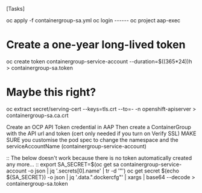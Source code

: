 [Tasks]

oc apply -f containergroup-sa.yml
oc login ------
oc project aap-exec

# Create a one-year long-lived token
oc create token containergroup-service-account --duration=$((365*24))h > containergroup-sa.token
# Maybe this right?
oc extract secret/serving-cert --keys=tls.crt --to=- -n openshift-apiserver > containergroup-sa.ca.crt


Create an OCP API Token credential in AAP
Then create a ContainerGroup with the API url and token (cert only needed if you turn on Verify SSL)
MAKE SURE you customise the pod spec to change the namespace and the serviceAccountName (containergroup-service-account)




:: The below doesn't work because there is no token automatically created any more...
:: 
export SA_SECRET=$(oc get sa containergroup-service-account -o json | jq '.secrets[0].name' | tr -d '"')
oc get secret $(echo ${SA_SECRET}) -o json | jq '.data.".dockercfg"' | xargs | base64 --decode > containergroup-sa.token
